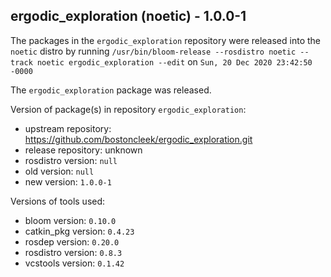 ## ergodic_exploration (noetic) - 1.0.0-1

The packages in the `ergodic_exploration` repository were released into the `noetic` distro by running `/usr/bin/bloom-release --rosdistro noetic --track noetic ergodic_exploration --edit` on `Sun, 20 Dec 2020 23:42:50 -0000`

The `ergodic_exploration` package was released.

Version of package(s) in repository `ergodic_exploration`:

- upstream repository: https://github.com/bostoncleek/ergodic_exploration.git
- release repository: unknown
- rosdistro version: `null`
- old version: `null`
- new version: `1.0.0-1`

Versions of tools used:

- bloom version: `0.10.0`
- catkin_pkg version: `0.4.23`
- rosdep version: `0.20.0`
- rosdistro version: `0.8.3`
- vcstools version: `0.1.42`


